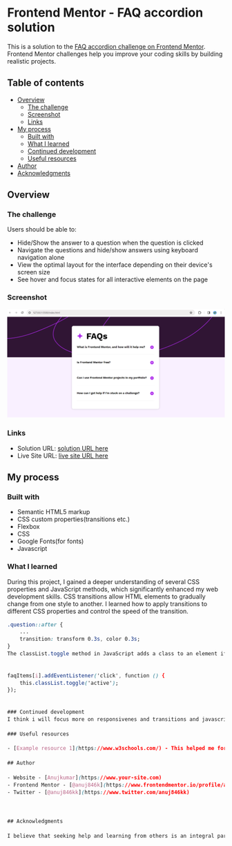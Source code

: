 # Frontend Mentor - FAQ accordion solution

This is a solution to the [FAQ accordion challenge on Frontend Mentor](https://www.frontendmentor.io/challenges/faq-accordion-wyfFdeBwBz). Frontend Mentor challenges help you improve your coding skills by building realistic projects. 

## Table of contents

- [Overview](#overview)
  - [The challenge](#the-challenge)
  - [Screenshot](#screenshot)
  - [Links](#links)
- [My process](#my-process)
  - [Built with](#built-with)
  - [What I learned](#what-i-learned)
  - [Continued development](#continued-development)
  - [Useful resources](#useful-resources)
- [Author](#author)
- [Acknowledgments](#acknowledgments)



## Overview

### The challenge

Users should be able to:

- Hide/Show the answer to a question when the question is clicked
- Navigate the questions and hide/show answers using keyboard navigation alone
- View the optimal layout for the interface depending on their device's screen size
- See hover and focus states for all interactive elements on the page

### Screenshot

![](screenshot.PNG)


### Links

- Solution URL: [ solution URL here](https://your-solution-url.com)
- Live Site URL: [ live site URL here](https://your-live-site-url.com)

## My process

### Built with

- Semantic HTML5 markup
- CSS custom properties(transitions etc.)
- Flexbox
- CSS
- Google Fonts(for fonts)
- Javascript 

### What I learned
During this project, I gained a deeper understanding of several CSS properties and JavaScript methods, which significantly enhanced my web development skills.
CSS transitions allow HTML elements to gradually change from one style to another. I learned how to apply transitions to different CSS properties and control the speed of the transition.
```css
.question::after {
    ...
    transition: transform 0.3s, color 0.3s;
}
The classList.toggle method in JavaScript adds a class to an element if it does not already have it, and removes it if it does. This is particularly useful for interactive elements, like the items in an FAQ accordion.


faqItems[i].addEventListener('click', function () {
    this.classList.toggle('active');
});


### Continued development
I think i will focus more on responsivenes and transitions and javascript ,Dom manipulation because i have just started the javascript that's why i dont have good knowledge of js and i am looking forward to know it .

### Useful resources

- [Example resource 1](https://www.w3schools.com/) - This helped me for css properties . I really liked this documentation and will use it going forward.

## Author

- Website - [Anujkumar](https://www.your-site.com)
- Frontend Mentor - [@anuj846k](https://www.frontendmentor.io/profile/anuj846kk)
- Twitter - [@anuj846kk](https://www.twitter.com/anuj846kk)



## Acknowledgments

I believe that seeking help and learning from others is an integral part of the development journey. In this project, I sought assistance from Bing AI, which helped me understand and apply the concepts effectively. This not only helped me overcome the challenges I was facing in the project but also contributed to my growth as a developer.